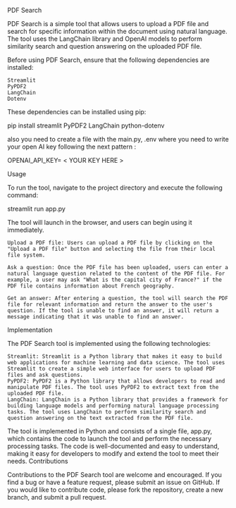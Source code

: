 PDF Search

PDF Search is a simple tool that allows users to upload a PDF file and search for specific information within the document using natural language. The tool uses the LangChain library and OpenAI models to perform similarity search and question answering on the uploaded PDF file.

Before using PDF Search, ensure that the following dependencies are installed:

    Streamlit
    PyPDF2
    LangChain
    Dotenv

These dependencies can be installed using pip:

pip install streamlit PyPDF2 LangChain python-dotenv

also you need to create a file with the main.py, .env where you need to write your open AI key following the next pattern : 

OPENAI_API_KEY= < YOUR KEY HERE >

Usage


To run the tool, navigate to the project directory and execute the following command:

streamlit run app.py

The tool will launch in the browser, and users can begin using it immediately.

    Upload a PDF file: Users can upload a PDF file by clicking on the "Upload a PDF file" button and selecting the file from their local file system.

    Ask a question: Once the PDF file has been uploaded, users can enter a natural language question related to the content of the PDF file. For example, a user may ask "What is the capital city of France?" if the PDF file contains information about French geography.

    Get an answer: After entering a question, the tool will search the PDF file for relevant information and return the answer to the user's question. If the tool is unable to find an answer, it will return a message indicating that it was unable to find an answer.

Implementation

The PDF Search tool is implemented using the following technologies:

    Streamlit: Streamlit is a Python library that makes it easy to build web applications for machine learning and data science. The tool uses Streamlit to create a simple web interface for users to upload PDF files and ask questions.
    PyPDF2: PyPDF2 is a Python library that allows developers to read and manipulate PDF files. The tool uses PyPDF2 to extract text from the uploaded PDF file.
    LangChain: LangChain is a Python library that provides a framework for building language models and performing natural language processing tasks. The tool uses LangChain to perform similarity search and question answering on the text extracted from the PDF file.

The tool is implemented in Python and consists of a single file, app.py, which contains the code to launch the tool and perform the necessary processing tasks. The code is well-documented and easy to understand, making it easy for developers to modify and extend the tool to meet their needs.
Contributions

Contributions to the PDF Search tool are welcome and encouraged. If you find a bug or have a feature request, please submit an issue on GitHub. If you would like to contribute code, please fork the repository, create a new branch, and submit a pull request.
